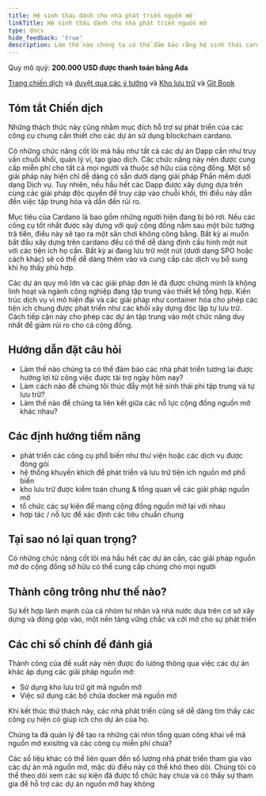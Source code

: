 ```yaml
---
title: Hệ sinh thái dành cho nhà phát triển nguồn mở
linkTitle: Hệ sinh thái dành cho nhà phát triển nguồn mở
type: docs
hide_feedback: 'true'
description: Làm thế nào chúng ta có thể đảm bảo rằng hệ sinh thái cardano được xây dựng trên một khuôn khổ do cộng đồng sở hữu và tất cả mọi người đều có thể truy cập?
---
```


Quy mô quỹ: **200.000 USD được thanh toán bằng Ada**

[Trang chiến dịch](https://cardano.ideascale.com/a/campaign-home/26251) và [duyệt qua các ý tưởng](https://cardano.ideascale.com/a/ideas/top/campaign-filter/byids/campaigns/26251/stage/unspecified) và [Kho lưu trữ](https://github.com/Catalyst-Challenges/F7-Open-Source-Developer-Ecosystem) và [Git Book](https://quality-assurance-dao.gitbook.io/catalyst-fund-7-challenges/fund-7/open-source-developer-ecosystem)

## Tóm tắt Chiến dịch

Những thách thức này cũng nhằm mục đích hỗ trợ sự phát triển của các công cụ chung cần thiết cho các dự án sử dụng blockchain cardano.

Có những chức năng cốt lõi mà hầu như tất cả các dự án Dapp cần như truy vấn chuỗi khối, quản lý ví, tạo giao dịch. Các chức năng này nên được cung cấp miễn phí cho tất cả mọi người và thuộc sở hữu của cộng đồng. Một số giải pháp này hiện chỉ dễ dàng có sẵn dưới dạng giải pháp Phần mềm dưới dạng Dịch vụ. Tuy nhiên, nếu hầu hết các Dapp được xây dựng dựa trên cùng các giải pháp độc quyền để truy cập vào chuỗi khối, thì điều này dẫn đến việc tập trung hóa và dẫn đến rủi ro.

Mục tiêu của Cardano là bao gồm những người hiện đang bị bỏ rơi. Nếu các công cụ tốt nhất được xây dựng với quỹ cộng đồng nằm sau một bức tường trả tiền, điều này sẽ tạo ra một sân chơi không công bằng. Bất kỳ ai muốn bắt đầu xây dựng trên cardano đều có thể dễ dàng định cấu hình một nút với các tiện ích họ cần. Bất kỳ ai đang lưu trữ một nút (dưới dạng SPO hoặc cách khác) sẽ có thể dễ dàng thêm vào và cung cấp các dịch vụ bổ sung khi họ thấy phù hợp.

Các dự án quy mô lớn và các giải pháp đơn lẻ đã được chứng minh là không linh hoạt và ngành công nghiệp đang tập trung vào thiết kế tổng hợp. Kiến trúc dịch vụ vi mô hiện đại và các giải pháp như container hóa cho phép các tiện ích chung được phát triển như các khối xây dựng độc lập tự lưu trữ. Cách tiếp cận này cho phép các dự án tập trung vào một chức năng duy nhất để giảm rủi ro cho cả cộng đồng.

## Hướng dẫn đặt câu hỏi

- Làm thế nào chúng ta có thể đảm bảo các nhà phát triển tương lai được hưởng lợi từ công việc được tài trợ ngày hôm nay?
- Làm cách nào để chúng tôi thúc đẩy một hệ sinh thái phi tập trung và tự lưu trữ?
- Làm thế nào để chúng ta liên kết giữa các nỗ lực cộng đồng nguồn mở khác nhau?

## Các định hướng tiềm năng

- phát triển các công cụ phổ biến như thư viện hoặc các dịch vụ được đóng gói
- hệ thống khuyến khích để phát triển và lưu trữ tiện ích nguồn mở phổ biến
- kho lưu trữ được kiểm toán chung &amp; tổng quan về các giải pháp nguồn mở
- tổ chức các sự kiện để mang cộng đồng nguồn mở lại với nhau
- hợp tác / nỗ lực để xác định các tiêu chuẩn chung

## Tại sao nó lại quan trọng?

Có những chức năng cốt lõi mà hầu hết các dự án cần, các giải pháp nguồn mở do cộng đồng sở hữu có thể cung cấp chúng cho mọi người

## Thành công trông như thế nào?

Sự kết hợp lành mạnh của cả nhóm tư nhân và nhà nước dựa trên cơ sở xây dựng và đóng góp vào, một nền tảng vững chắc và cởi mở cho sự phát triển

## Các chỉ số chính để đánh giá

Thành công của đề xuất này nên được đo lường thông qua việc các dự án khác áp dụng các giải pháp nguồn mở:

- Sử dụng kho lưu trữ git mã nguồn mở
- Việc sử dụng các bộ chứa docker mã nguồn mở

Khi kết thúc thử thách này, các nhà phát triển cũng sẽ dễ dàng tìm thấy các công cụ hiện có giúp ích cho dự án của họ.

Chúng ta đã quản lý để tạo ra những cái nhìn tổng quan công khai về mã nguồn mở exisitng và các công cụ miễn phí chưa?

Các số liệu khác có thể liên quan đến số lượng nhà phát triển tham gia vào các dự án mã nguồn mở, mặc dù điều này có thể khó theo dõi. Chúng tôi có thể theo dõi xem các sự kiện đã được tổ chức hay chưa và có thấy sự tham gia để hỗ trợ các dự án nguồn mở hay không
